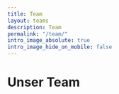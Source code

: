```yaml
---
title: Team
layout: teams
description: Team
permalink: "/team/"
intro_image_absolute: true
intro_image_hide_on_mobile: false
---
```

# Unser Team